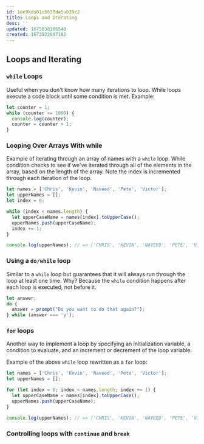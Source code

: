 ```yaml
---
id: 1ee9kds01i6638da5ub39z2
title: Loops and Iterating
desc: ''
updated: 1675038186540
created: 1673922007182
---
```

## Loops and Iterating

### ```while``` Loops
Useful when you don't know how many iterations to loop.
While loops execute a code block until some condition is met. 
Example:
```js
let counter = 1;
while (counter <= 1000) {
  console.log(counter);
  counter = counter + 1;
}
```

### Looping Over Arrays With while
Example of iterating through an array of names with a ```while``` loop. While condition checks to see if we've iterated through all of the elements in the array, based on the length of the array. Note the index is incremented through each iteration of the loop.

```js
let names = ['Chris', 'Kevin', 'Naveed', 'Pete', 'Victor'];
let upperNames = [];
let index = 0;

while (index < names.length) {
  let upperCaseName = names[index].toUpperCase();
  upperNames.push(upperCaseName);
  index += 1;
}

console.log(upperNames); // => ['CHRIS', 'KEVIN', 'NAVEED', 'PETE', 'VICTOR']
```

### Using a ```do/while``` loop
Similar to a ```while``` loop but guarantees that it will always run through the loop at least one time. Why? Because the ```while``` condition happens after each loop is executed, not before it.

```js
let answer;
do {
  answer = prompt("Do you want to do that again?");
} while (answer === 'y');
```

### ```for``` loops
Another way to implement a loop by specifying an initialization variable, a condition to evaluate, and an increment or decrement of the loop variable.

Example of the above ```while``` loop rewritten as a ```for``` loop:
```js
let names = ['Chris', 'Kevin', 'Naveed', 'Pete', 'Victor'];
let upperNames = [];

for (let index = 0; index < names.length; index += 1) {
  let upperCaseName = names[index].toUpperCase();
  upperNames.push(upperCaseName);
}

console.log(upperNames); // => ['CHRIS', 'KEVIN', 'NAVEED', 'PETE', 'VICTOR']
```

### Controlling loops with ```continue``` and ```break```



